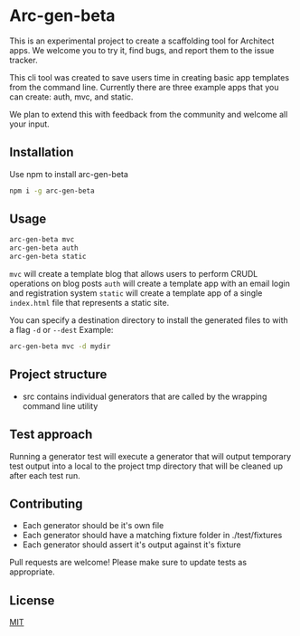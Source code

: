 # Arc-gen-beta

This is an experimental project to create a scaffolding tool for Architect apps. We welcome you to try it, find bugs, and report them to the issue tracker.

This cli tool was created to save users time in creating basic app templates from the command line. Currently there are three example apps that you can create: auth, mvc, and static.

We plan to extend this with feedback from the community and welcome all your input.


## Installation

Use npm to install arc-gen-beta

```bash
npm i -g arc-gen-beta
```

## Usage

```bash
arc-gen-beta mvc
arc-gen-beta auth
arc-gen-beta static
```

`mvc` will create a template blog that allows users to perform CRUDL operations on blog posts
`auth` will create a template app with an email login and registration system
`static` will create a template app of a single `index.html` file that represents a static site.

You can specify a destination directory to install the generated files to with a flag `-d` or `--dest`
Example:
```bash
arc-gen-beta mvc -d mydir
```

## Project structure
- src contains individual generators that are called by the wrapping command line utility

## Test approach
Running a generator test will execute a generator that will output temporary test output into a local to the project tmp directory that will be cleaned up after each test run.

## Contributing
- Each generator should be it's own file
- Each generator should have a matching fixture folder in ./test/fixtures
- Each generator should assert it's output against it's fixture

Pull requests are welcome! Please make sure to update tests as appropriate.

## License
[MIT](https://choosealicense.com/licenses/mit/)